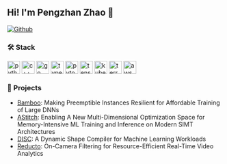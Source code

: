 ## Hi! I'm Pengzhan Zhao 👋

[![Github](https://img.shields.io/github/followers/borontion?label=Follow&style=social)](https://github.com/borontion)

### 🛠️ Stack

<div>
  <img align="center" height="30" alt="python" src="https://www.svgrepo.com/download/452091/python.svg">
  <img align="center" height="30" alt="c++" src="https://www.svgrepo.com/download/373528/cpp3.svg">
  <img align="center" height="30" alt="go" src="https://www.svgrepo.com/download/349380/go.svg">
  <img align="center" height="30" alt="typescript" src="https://www.svgrepo.com/download/374146/typescript-official.svg">
  <img align="center" height="30" alt="pytorch" src="https://avatars.githubusercontent.com/u/21003710?s=200&v=4">
  <img align="center" height="30" alt="tensorflow" src="https://avatars.githubusercontent.com/u/15658638?s=200&v=4">
  <img align="center" height="30" alt="kubernetes" src="https://www.svgrepo.com/download/376331/kubernetes.svg">
  <img align="center" height="30" alt="terraform" src="https://www.svgrepo.com/download/448253/terraform.svg">
  <img align="center" height="30" alt="aws" src="https://www.svgrepo.com/download/448266/aws.svg">
</div>

### 🚀 Projects

- [Bamboo](https://www.usenix.org/conference/nsdi23/presentation/thorpe): Making Preemptible Instances Resilient for Affordable Training of Large DNNs
- [AStitch](https://dl.acm.org/doi/10.1145/3503222.3507723): Enabling A New Multi-Dimensional Optimization Space for Memory-Intensive ML Training and Inference on Modern SIMT Architectures
- [DISC](https://dl.acm.org/doi/abs/10.1145/3437984.3458838): A Dynamic Shape Compiler for Machine Learning Workloads
- [Reducto](https://dl.acm.org/doi/abs/10.1145/3387514.3405874): On-Camera Filtering for Resource-Efficient Real-Time Video Analytics
